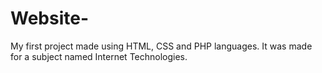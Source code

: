 # Website-
My first project made using HTML, CSS and PHP languages. It was made for a subject named Internet Technologies. 


